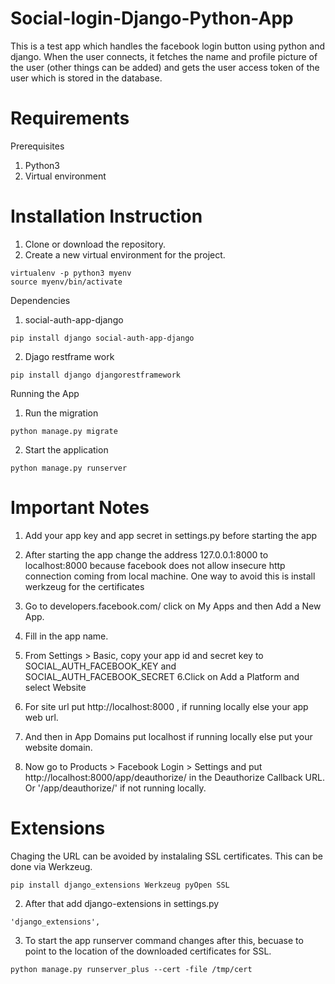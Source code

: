 # Social-login-Django-Python-App
This is a test app which handles the facebook login button using python and django. When the user connects, it fetches the name and profile picture of the user (other things can be added) and gets the user access token of the user which is stored in the database.

# Requirements 

Prerequisites
1. Python3
2. Virtual environment



# Installation Instruction
1. Clone or download the repository.
2. Create a new virtual environment for the project. 

```
virtualenv -p python3 myenv
source myenv/bin/activate

```
 Dependencies
1. social-auth-app-django
```
pip install django social-auth-app-django 

```
2. Djago restframe work
```
pip install django djangorestframework
```
Running the App 
1. Run the migration 
```
python manage.py migrate
```
2. Start the application 
```
python manage.py runserver
```

# Important Notes
1. Add your app key and app secret in settings.py before starting the app

2. After starting the app change the address 127.0.0.1:8000 to localhost:8000 because facebook does not allow insecure http connection coming from local machine. One way to avoid this is install werkzeug for the certificates

3. Go to developers.facebook.com/ click on My Apps and then Add a New App.
4. Fill in the app name.
5. From Settings > Basic, copy your app id and secret key to SOCIAL_AUTH_FACEBOOK_KEY and SOCIAL_AUTH_FACEBOOK_SECRET
6.Click on Add a Platform and select Website
7. For site url put http://localhost:8000 , if running locally else your app web url.
8. And then in App Domains put localhost if running locally else put your website domain.
9. Now go to Products > Facebook Login > Settings and put http://localhost:8000/app/deauthorize/ in the Deauthorize Callback URL. Or '/app/deauthorize/' if not running locally.

# Extensions 

Chaging the URL can be avoided by instalaling SSL certificates. This can be done via Werkzeug.
```
pip install django_extensions Werkzeug pyOpen SSL
```
2. After that add django-extensions in settings.py 
```
'django_extensions',
```
3. To start the app runserver command changes after this, becuase to point to the location of the downloaded certificates for SSL. 
```
python manage.py runserver_plus --cert -file /tmp/cert

```
